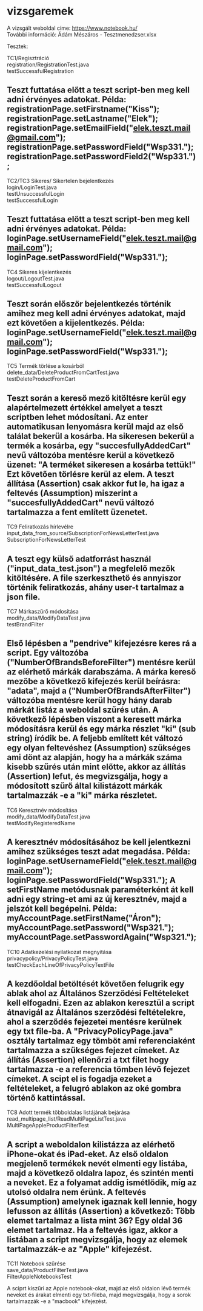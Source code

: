 # vizsgaremek
A vizsgált weboldal címe: https://www.notebook.hu/  
További információ: Ádám Mészáros - Tesztmenedzser.xlsx

Tesztek:

TC1/Regisztráció  
registration/RegistrationTest.java  
testSuccessfulRegistration

Teszt futtatása előtt a teszt script-ben meg kell adni érvényes adatokat.
Példa:
registrationPage.setFirstname("Kiss");
registrationPage.setLastname("Elek");
registrationPage.setEmailField("elek.teszt.mail@gmail.com");
registrationPage.setPasswordField("Wsp331.");
registrationPage.setPasswordField2("Wsp331.");
-----

TC2/TC3 Sikeres/ Sikertelen bejelentkezés  
login/LoginTest.java  
testUnsuccessfulLogin  
testSuccessfulLogin

Teszt futtatása előtt a teszt script-ben meg kell adni érvényes adatokat.
Példa:
loginPage.setUsernameField("elek.teszt.mail@gmail.com");
loginPage.setPasswordField("Wsp331.");
-----

TC4 Sikeres kijelentkezés  
logout/LogoutTest.java  
testSuccessfulLogout

Teszt során először bejelentkezés történik amihez meg kell adni érvényes adatokat,
majd ezt követően a kijelentkezés.
Példa:
loginPage.setUsernameField("elek.teszt.mail@gmail.com");
loginPage.setPasswordField("Wsp331.");
-----

TC5 Termék törlése a kosárból  
delete_data/DeleteProductFromCartTest.java  
testDeleteProductFromCart

Teszt során a kereső mező kitöltésre kerül egy alapértelmezett értékkel amelyet a teszt scriptben lehet módosítani.
Az enter automatikusan lenyomásra kerül majd az első találat bekerül a kosárba.
Ha sikeresen bekerül a termék a kosárba, egy "succesfullyAddedCart" nevű változóba mentésre kerül a következő üzenet:
"A terméket sikeresen a kosárba tettük!" Ezt követően törlésre kerül az elem.
A teszt állítása (Assertion) csak akkor fut le, ha igaz a feltevés (Assumption) miszerint a "succesfullyAddedCart" nevű változó
tartalmazza a fent említett üzenetet.
-----

TC9 Feliratkozás hírlevélre  
input_data_from_source/SubscriptionForNewsLetterTest.java  
SubscriptionForNewsLetterTest

A teszt egy külső adatforrást használ ("input_data_test.json") a megfelelő mezők kitöltésére.
A file szerkeszthető és annyiszor történik feliratkozás, ahány user-t tartalmaz a json file.
-----

TC7 Márkaszűrő módosítása  
modify_data/ModifyDataTest.java  
testBrandFilter

Első lépésben a "pendrive" kifejezésre keres rá a script.
Egy változóba ("NumberOfBrandsBeforeFilter") mentésre kerül az elérhető márkák darabszáma.
A márka kereső mezőbe a következő kifejezés kerül beírásra: "adata", majd a ("NumberOfBrandsAfterFilter")
változóba mentésre kerül hogy hány darab márkát listáz a weboldal szűrés után.
A következő lépésben viszont a keresett márka módosításra kerül és egy márka részlet "ki" (sub string) íródik be.
A feljebb említett két változó egy olyan feltevéshez (Assumption) szükséges ami dönt az alapján, hogy ha a márkák száma
kisebb szűrés után mint előtte, akkor az állítás (Assertion) lefut, és megvizsgálja, hogy a módosított szűrő által kilistázott
márkák tartalmazzák -e a "ki" márka részletet.
-----

TC6 Keresztnév módosítása  
modify_data/ModifyDataTest.java  
testModifyRegisteredName

A keresztnév módosításához be kell jelentkezni amihez szükséges teszt adat megadása.
Példa:
loginPage.setUsernameField("elek.teszt.mail@gmail.com");
loginPage.setPasswordField("Wsp331.");
A setFirstName metódusnak paraméterként át kell adni egy string-et ami az új keresztnév, majd a jelszót kell begépelni.
Példa:
myAccountPage.setFirstName("Áron");
myAccountPage.setPassword("Wsp321.");
myAccountPage.setPasswordAgain("Wsp321.");
-----

TC10 Adatkezelési nyilatkozat megnyitása  
privacypolicy/PrivacyPolicyTest.java  
testCheckEachLineOfPrivacyPolicyTextFile

A kezdőoldal betöltését követően felugrik egy ablak ahol az Általános Szerződési Feltételeket kell elfogadni.
Ezen az ablakon keresztül a script átnavigál az Általános szerződési feltételekre, ahol a szerződés fejezetei mentésre kerülnek
egy txt file-ba. A "PrivacyPolicyPage.java" osztály tartalmaz egy tömböt ami referenciaként tartalmazza a szükséges fejezet címeket.
Az állítás (Assertion) ellenőrzi a txt filet hogy tartalmazza -e a referencia tömben lévő fejezet címeket.
A scipt el is fogadja ezeket a feltételeket, a felugró ablakon az oké gombra történő kattintással.
-----

TC8 Adott termék többoldalas listájának bejárása
read_multipage_list/ReadMultiPageListTest.java  
MultiPageAppleProductFilterTest

A script a weboldalon kilistázza az elérhető iPhone-okat és iPad-eket. Az első oldalon megjelenő termékek nevét elmenti egy listába, majd
a következő oldalra lapoz, és szintén menti a neveket. Ez a folyamat addig ismétlődik, míg az utolsó oldalra nem érünk.
A feltevés (Assumption) amelynek igaznak kell lennie, hogy lefusson az állítás (Assertion) a következő: Több elemet tartalmaz a lista mint 36?
Egy oldal 36 elemet tartalmaz. Ha a feltevés igaz, akkor a listában a script megvizsgálja, hogy az elemek tartalmazzák-e az "Apple" kifejezést.
-----

TC11 Notebook szűrése  
save_data/ProductFilterTest.java  
FilterAppleNotebooksTest

A sciprt kiszűri az Apple notebook-okat, majd az első oldalon lévő termék neveket és árakat elmenti egy txt-fileba, majd megvizsgálja,
hogy a sorok tartalmazzák -e a "macbook" kifejezést.
 









